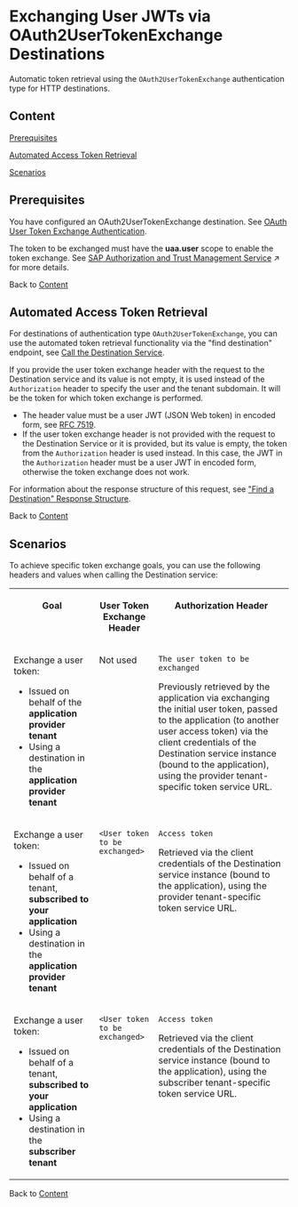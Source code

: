<!-- loio39d42654093e4f8db20398a06f7eab2b -->

# Exchanging User JWTs via OAuth2UserTokenExchange Destinations

Automatic token retrieval using the `OAuth2UserTokenExchange` authentication type for HTTP destinations.



<a name="loio39d42654093e4f8db20398a06f7eab2b__content"/>

## Content

[Prerequisites](exchanging-user-jwts-via-oauth2usertokenexchange-destinations-39d4265.md#loio39d42654093e4f8db20398a06f7eab2b__prereq)

[Automated Access Token Retrieval](exchanging-user-jwts-via-oauth2usertokenexchange-destinations-39d4265.md#loio39d42654093e4f8db20398a06f7eab2b__retrrieval)

[Scenarios](exchanging-user-jwts-via-oauth2usertokenexchange-destinations-39d4265.md#loio39d42654093e4f8db20398a06f7eab2b__scenarios)



<a name="loio39d42654093e4f8db20398a06f7eab2b__prereq"/>

## Prerequisites

You have configured an OAuth2UserTokenExchange destination. See [OAuth User Token Exchange Authentication](oauth-user-token-exchange-authentication-e3c333f.md).

The token to be exchanged must have the **uaa.user** scope to enable the token exchange. See [SAP Authorization and Trust Management Service](https://help.sap.com/viewer/65de2977205c403bbc107264b8eccf4b/Cloud/en-US/6373bb7a96114d619bfdfdc6f505d1b9.html "The global account and subaccounts get their users from identity providers. Administrators make sure that users can only access their dedicated subaccount by making sure that there is a dedicated trust relationship only between the identity providers and the respective subaccounts. Developers configure and deploy application-based security artifacts containing authorizations, and administrators assign these authorizations using the SAP BTP cockpit.") :arrow_upper_right: for more details.

Back to [Content](exchanging-user-jwts-via-oauth2usertokenexchange-destinations-39d4265.md#loio39d42654093e4f8db20398a06f7eab2b__content)



<a name="loio39d42654093e4f8db20398a06f7eab2b__retrrieval"/>

## Automated Access Token Retrieval

For destinations of authentication type `OAuth2UserTokenExchange`, you can use the automated token retrieval functionality via the "find destination" endpoint, see [Call the Destination Service](consuming-the-destination-service-7e30625.md#loio7e306250e08340f89d6c103e28840f30__section_CallDestinationService).

If you provide the user token exchange header with the request to the Destination service and its value is not empty, it is used instead of the `Authorization` header to specify the user and the tenant subdomain. It will be the token for which token exchange is performed.

-   The header value must be a user JWT \(JSON Web token\) in encoded form, see [RFC 7519](https://tools.ietf.org/html/rfc7519).
-   If the user token exchange header is not provided with the request to the Destination Service or it is provided, but its value is empty, the token from the `Authorization` header is used instead. In this case, the JWT in the `Authorization` header must be a user JWT in encoded form, otherwise the token exchange does not work.

For information about the response structure of this request, see ["Find a Destination" Response Structure](find-a-destination-response-structure-83a3f3b.md).

Back to [Content](exchanging-user-jwts-via-oauth2usertokenexchange-destinations-39d4265.md#loio39d42654093e4f8db20398a06f7eab2b__content)



<a name="loio39d42654093e4f8db20398a06f7eab2b__scenarios"/>

## Scenarios

To achieve specific token exchange goals, you can use the following headers and values when calling the Destination service:


<table>
<tr>
<th valign="top">

Goal

</th>
<th valign="top">

User Token Exchange Header

</th>
<th valign="top">

Authorization Header

</th>
</tr>
<tr>
<td valign="top">

Exchange a user token:

-   Issued on behalf of the **application provider tenant**
-   Using a destination in the **application provider tenant**



</td>
<td valign="top">

Not used

</td>
<td valign="top">

`The user token to be exchanged`

Previously retrieved by the application via exchanging the initial user token, passed to the application \(to another user access token\) via the client credentials of the Destination service instance \(bound to the application\), using the provider tenant-specific token service URL.

</td>
</tr>
<tr>
<td valign="top">

Exchange a user token:

-   Issued on behalf of a tenant, **subscribed to your application**
-   Using a destination in the **application provider tenant**



</td>
<td valign="top">

`<User token to be exchanged>`

</td>
<td valign="top">

`Access token`

Retrieved via the client credentials of the Destination service instance \(bound to the application\), using the provider tenant-specific token service URL.

</td>
</tr>
<tr>
<td valign="top">

Exchange a user token:

-   Issued on behalf of a tenant, **subscribed to your application**
-   Using a destination in the **subscriber tenant**



</td>
<td valign="top">

`<User token to be exchanged>` 

</td>
<td valign="top">

`Access token`

Retrieved via the client credentials of the Destination service instance \(bound to the application\), using the subscriber tenant-specific token service URL.

</td>
</tr>
</table>

Back to [Content](exchanging-user-jwts-via-oauth2usertokenexchange-destinations-39d4265.md#loio39d42654093e4f8db20398a06f7eab2b__content)

